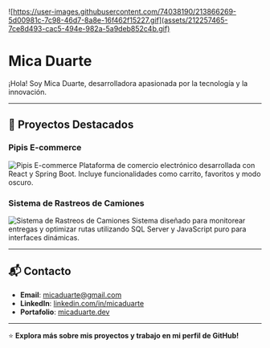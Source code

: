
![https://user-images.githubusercontent.com/74038190/213866269-5d00981c-7c98-46d7-8a8e-16f462f15227.gif](assets/212257465-7ce8d493-cac5-494e-982a-5a9deb852c4b.gif)

# Mica Duarte

¡Hola! Soy Mica Duarte, desarrolladora apasionada por la tecnología y la innovación.

---

## 🌟 Proyectos Destacados

### Pipis E-commerce
![Pipis E-commerce](https://via.placeholder.com/1100x400)
Plataforma de comercio electrónico desarrollada con React y Spring Boot. Incluye funcionalidades como carrito, favoritos y modo oscuro.

### Sistema de Rastreos de Camiones
![Sistema de Rastreos de Camiones](https://via.placeholder.com/1100x400)
Sistema diseñado para monitorear entregas y optimizar rutas utilizando SQL Server y JavaScript puro para interfaces dinámicas.

---

## 📬 Contacto

- **Email**: [micaduarte@gmail.com](mailto:micaduarte@gmail.com)
- **LinkedIn**: [linkedin.com/in/micaduarte](https://www.linkedin.com/in/micaduarte)
- **Portafolio**: [micaduarte.dev](https://micaduarte.dev)

---

⭐️ **Explora más sobre mis proyectos y trabajo en mi perfil de GitHub!**
